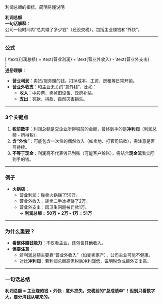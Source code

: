 利润总额的指标，简明易懂说明

**利润总额**  
**一句话解释**：  
公司一段时间内“总共赚了多少钱”（还没交税），包括主业赚钱和“外快”。  

---

### **公式**  
\[
\text{利润总额} = \text{营业利润} + \text{营业外收入} - \text{营业外支出}  
\]  
**通俗理解**：  
- **营业利润**：卖货/服务赚的钱，扣掉成本、工资、房租等日常开销。  
- **营业外收支**：和主业无关的“意外钱”，比如：  
  - **收入**：中彩票、卖掉旧设备、政府补贴。  
  - **支出**：罚款、捐款、自然灾害损失。  

---

### **3个关键点**  
1. **税前数字**：利润总额是交企业所得税前的金额，最终到手的是**净利润**（利润总额 - 所得税）。  
2. **含“外快”**：可能包含一次性的偶然收入（如卖地、打官司赔款），需注意是否可持续。  
3. **不等于现金**：利润高不代表钱已到账（可能客户赊账），需结合**现金流**看实际到手的钱。  

---

### **例子**  
- **火锅店**：  
  - 营业利润：靠卖火锅赚了50万。  
  - 营业外收入：转卖二手冰柜赚了2万。  
  - 营业外支出：因卫生问题被罚款1万。  
  → **利润总额 = 50万 + 2万 - 1万 = 51万**  

---

### **为什么重要？**  
- **看整体赚钱能力**：不仅看主业，还包含其他收入。  
- **但要注意**：  
  - 若利润总额主要靠“营业外收入”（如变卖家产），公司主业可能不健康。  
  - 对比**净利润**：若利润总额高但税后净利润低，说明税负或额外支出高。  

---

### **一句话总结**  
**利润总额 = 主业赚的钱 + 外快 - 意外损失，交税前的“总成绩单”！但别只看数字大，要分清钱从哪来的。**